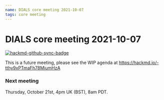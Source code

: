 ```yaml
---
name: DIALS core meeting 2021-10-07
tags: core meeting
---
```


# DIALS core meeting 2021-10-07

[![hackmd-github-sync-badge](https://hackmd.io/-tthy9xPTmaFh78MiumHzA/badge)](https://hackmd.io/-tthy9xPTmaFh78MiumHzA)

This is a future meeting, please see the WIP agenda at https://hackmd.io/-tthy9xPTmaFh78MiumHzA


### Next meeting
Thursday, October 21st, 4pm UK (BST), 8am PDT.